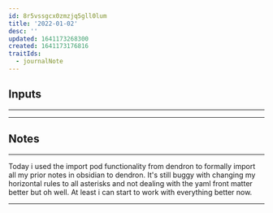 ```yaml
---
id: 8r5vssgcx0zmzjq5gll0lum
title: '2022-01-02'
desc: ''
updated: 1641173268300
created: 1641173176816
traitIds:
  - journalNote
---
```



## Inputs

---

---

## Notes

---

Today i used the import pod functionality from dendron to formally import all my prior notes in obsidian to dendron. It's still buggy with changing my horizontal rules to all asterisks and not dealing with the yaml front matter better but oh well. At least i can start to work with everything better now.

---
